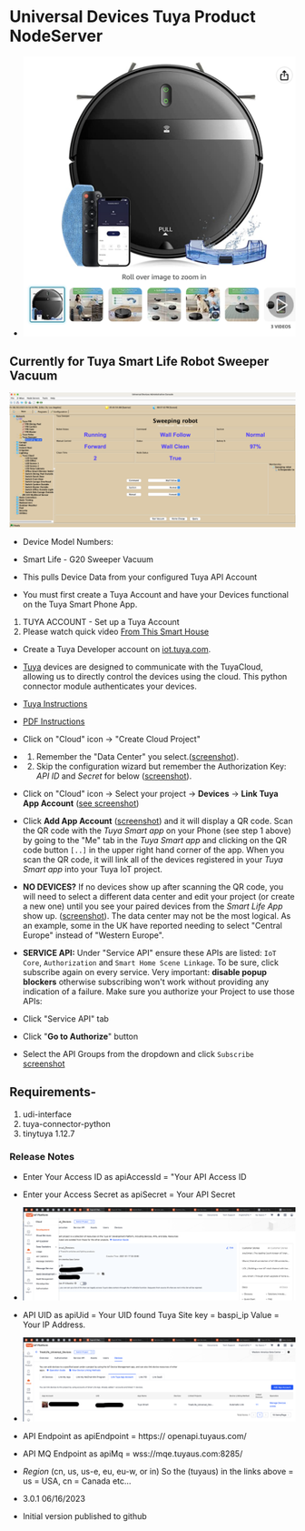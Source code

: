 # Universal Devices Tuya Product NodeServer

* ![Tuya Sweeper](<https://github.com/sjpbailey/Documentation/blob/eae2457d3c3c6016d8a92fd06dfb4bcad3790ba4/Tuya%20Robot%20Sweeper/images_go/RobotPic.png>)

## Currently for Tuya Smart Life Robot Sweeper Vacuum


![Tuya Robot Sweeper ](<https://github.com/sjpbailey/Documentation/blob/eb79ac7e3b3bdfe9227e1599c1442cbdfbc881a9/Tuya%20Robot%20Sweeper/images_go/Sweeper_1.png>)

* Device Model Numbers:
* Smart Life - G20 Sweeper Vacuum

* This pulls Device Data from your configured Tuya API Account
* You must first create a Tuya Account and have your Devices functional on the Tuya Smart Phone App.

1. TUYA ACCOUNT - Set up a Tuya Account
2. Please watch quick video [From This Smart House](https://youtu.be/M9Q6de08QOI)

* Create a Tuya Developer account on [iot.tuya.com](https://iot.tuya.com/).
* [Tuya](https://en.tuya.com/) devices are designed to communicate with the TuyaCloud, allowing us to directly control the devices using the cloud. This python connector module authenticates your devices.
* [Tuya Instructions](https://developer.tuya.com/en/docs/iot/quick-start1?id=K95ztz9u9t89n)
* [PDF Instructions](<https://github.com/sjpbailey/Documentation/blob/376539c10801b161a066426a90f09d0a2026b84c/Tuya%20Robot%20Sweeper/images_go/Tuya.IoT.API.Setup%20(3).pdf>)
* Click on "Cloud" icon -> "Create Cloud Project"
* 1. Remember the "Data Center" you select.([screenshot](https://github.com/sjpbailey/Documentation/blob/376539c10801b161a066426a90f09d0a2026b84c/Tuya%20Robot%20Sweeper/images_go/Screenshot%202023-06-18%20at%2011.10.44%20PM.png)).
* 2. Skip the configuration wizard but remember the Authorization Key: *API ID* and *Secret* for below ([screenshot](https://github.com/sjpbailey/Documentation/blob/376539c10801b161a066426a90f09d0a2026b84c/Tuya%20Robot%20Sweeper/images_go/Screenshot%202023-06-18%20at%2011.11.41%20PM.png)).
* Click on "Cloud" icon -> Select your project -> **Devices** -> **Link Tuya App Account** ([see screenshot](https://user-images.githubusercontent.com/836718/155827671-44d5fce4-0119-4d0e-a224-ef3715fafc24.png))
* Click **Add App Account** ([screenshot](https://user-images.githubusercontent.com/836718/155827671-44d5fce4-0119-4d0e-a224-ef3715fafc24.png)) and it will display a QR code. Scan the QR code with the *Tuya Smart app* on your Phone (see step 1 above) by going to the "Me" tab in the *Tuya Smart app* and clicking on the QR code button `[..]` in the upper right hand corner of the app. When you scan the QR code, it will link all of the devices registered in your *Tuya Smart app* into your Tuya IoT project.
* **NO DEVICES?** If no devices show up after scanning the QR code, you will need to select a different data center and edit your project (or create a new one) until you see your paired devices from the *Smart Life App* show up. ([screenshot](https://github.com/sjpbailey/Documentation/blob/376539c10801b161a066426a90f09d0a2026b84c/Tuya%20Robot%20Sweeper/images_go/Screenshot%202023-06-18%20at%2011.13.45%20PM.png)). The data center may not be the most logical. As an example, some in the UK have reported needing to select "Central Europe" instead of "Western Europe".

* **SERVICE API:** Under "Service API" ensure these APIs are listed: `IoT Core`, `Authorization` and `Smart Home Scene Linkage`. To be sure, click subscribe again on every service.  Very important: **disable popup blockers** otherwise subscribing won't work without providing any indication of a failure. Make sure you authorize your Project to use those APIs:
* Click "Service API" tab
* Click "**Go to Authorize**" button
* Select the API Groups from the dropdown and click `Subscribe` [screenshot](<https://github.com/sjpbailey/Documentation/blob/376539c10801b161a066426a90f09d0a2026b84c/Tuya%20Robot%20Sweeper/images_go/Screenshot%202023-06-18%20at%2011.14.31%20PM.png>)

## Requirements-

1. udi-interface
2. tuya-connector-python
3. tinytuya 1.12.7

### Release Notes

* Enter Your Access ID as apiAccessId = "Your API Access ID
* Enter your Access Secret as apiSecret = Your API Secret

* ![API ACCESS ID and SECRET Location](https://github.com/sjpbailey/Documentation/blob/376539c10801b161a066426a90f09d0a2026b84c/Tuya%20Robot%20Sweeper/images_go/Screenshot%202023-06-16%20at%203.57.31%20PM.png)

* API UID as apiUid = Your UID found Tuya Site key = baspi_ip Value = Your IP Address.

* ![UID Location](<https://github.com/sjpbailey/Documentation/blob/376539c10801b161a066426a90f09d0a2026b84c/Tuya%20Robot%20Sweeper/images_go/Screenshot%202023-06-16%20at%203.51.36%20PM.png>)

* API Endpoint as apiEndpoint = https:// openapi.tuyaus.com/
* API MQ Endpoint as apiMq = wss://mqe.tuyaus.com:8285/
* *Region* (cn, us, us-e, eu, eu-w, or in) So the (tuyaus) in the links above = us = USA, cn = Canada etc...

* 3.0.1 06/16/2023

* Initial version published to github
